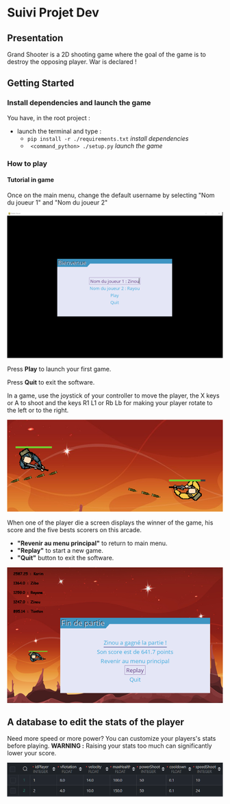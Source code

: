 
# Suivi Projet Dev


## Presentation

Grand Shooter is a 2D shooting game where the goal of the game is to destroy the opposing player. War is declared !

## Getting Started
### Install dependencies and launch the game

You have, in  the root project :
 - launch the terminal and type :
	 -  `pip install -r ./requirements.txt` *install dependencies*
	 -  ` <command_python> ./setup.py` *launch the game*


### How to play 

#### Tutorial in game

Once on the main menu, change the default username by selecting "Nom du joueur 1" and "Nom du joueur 2"

![stat du joueur](./assets/readme/start_game.png)

Press **Play** to launch your first game.

Press **Quit** to exit the software.

In a game, use the joystick of your controller to move the player, the X keys or A to shoot and the keys R1 L1 or Rb Lb for making your player rotate to the left or to the right.

![stat du joueur](./assets/readme/game.png)

When one of the player die a screen displays the winner of the game, his score and the five bests scorers on this arcade.

 -  **"Revenir au menu principal"** to return to main menu.
 - **"Replay"** to start a new game.
 - **"Quit"** button to exit the software.

![stat du joueur](./assets/readme/end_game.png)

## A database to edit the stats of the player
Need more speed or more power? You can customize your players's stats before playing. 
**WARNING :** Raising your stats too much can significantly lower your score.

![stat du joueur](./assets/readme/stat_joueur.png)



